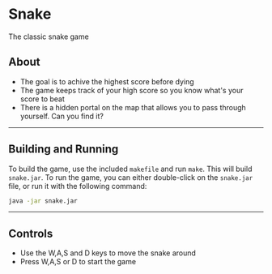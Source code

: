 # Snake
The classic snake game

About
-------
- The goal is to achive the highest score before dying
- The game keeps track of your high score so you know what's your score to
beat
- There is a hidden portal on the map that allows you to pass through 
yourself. Can you find it?

------------------------------------
Building and Running
-----------
To build the game, use the included `makefile` and run `make`. This will
build `snake.jar`. To run the game, you can either double-click on the 
`snake.jar` file, or run it with the following command:
```bash
java -jar snake.jar
```

------------------------------------
Controls
------------
- Use the W,A,S and D keys to move the snake around
- Press W,A,S or D to start the game

